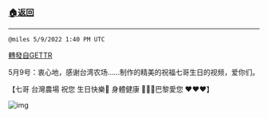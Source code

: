 ###  [:house:返回](README.md)
---


`@miles 5/9/2022 1:40 PM UTC`

[轉發自GETTR](https://gettr.com/post/p18ytlsfea3)

5月9号：衷心地，感谢台湾农场……制作的精美的祝福七哥生日的视频，爱你们。


【七哥 台灣農場 祝您 生日快樂🎂 身體健康 🌹🌹🌹巴黎愛您 ❤️❤️❤️】

![img](https://media.gettr.com/group32/getter/2022/05/09/13/186c180e-d36f-7a8e-158f-d1be751142f5/out.jpg)
